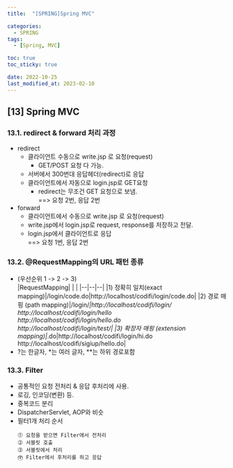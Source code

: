 ```yaml
---
title:  "[SPRING]Spring MVC"

categories:
  - SPRING
tags:
  - [Spring, MVC]

toc: true
toc_sticky: true

date: 2022-10-25
last_modified_at: 2023-02-10
---
```

[13] Spring MVC
---
### 13.1. redirect & forward 처리 과정
- redirect
  - 클라이언트 수동으로 write.jsp 로 요청(request)
    - GET/POST 요청 다 가능.
  - 서버에서 300번대 응답헤더(redirect)로 응답
  - 클라이언트에서 자동으로 login.jsp로 GET요청
    - redirect는 무조건 GET 요청으로 보냄.<br>==> 요청 2번, 응답 2번
- forward
  - 클라이언트에서 수동으로 write.jsp 로 요청(request)
  - write.jsp에서 login.jsp로   request, response를 저장하고 전달.
  - login.jsp에서 클라이언트로 응답<br>==> 요청 1번, 응답 2번 

### 13.2. @RequestMapping의 URL 패턴 종류

- (우선순위 1 -> 2 -> 3)  
  |RequestMapping| | |
  |--|--|--|
  |1) 정확히 일치(exact mapping)|/login/code.do|http://localhost/codifi/login/code.do|
  |2) 경로 매핑 (path mapping)|/login/*|http://localhost/codifi/login/<br>http://localhost/codifi/login/hello<br>http://localhost/codifi/login/hello.do<br>http://localhost/codifi/login/test/|
  |3) 확장자 매핑 (extension mapping)|*.do|http://localhost/codifi/login/hi.do<br>http://localhost/codifi/sigiup/hello.do|
- ?는 한글자, *는 여러 글자, **는 하위 경로포함

### 13.3. Filter
- 공통적인 요청 전처리 & 응답 후처리에 사용.
- 로깅, 인코딩(변환) 등.
- 중복코드 분리
- DispatcherServlet, AOP와 비슷 
- 필터1개 처리 순서
  ```
  ⓵ 요청을 받으면 Filter에서 전처리 
  ⓶ 서블릿 호출 
  ⓷ 서블릿에서 처리 
  ⓸ Filter에서 후처리를 하고 응답
  ```